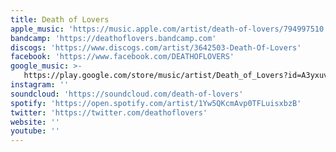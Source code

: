 ```yaml
---
title: Death of Lovers
apple_music: 'https://music.apple.com/artist/death-of-lovers/794997510'
bandcamp: 'https://deathoflovers.bandcamp.com'
discogs: 'https://www.discogs.com/artist/3642503-Death-Of-Lovers'
facebook: 'https://www.facebook.com/DEATHOFLOVERS'
google_music: >-
   https://play.google.com/store/music/artist/Death_of_Lovers?id=A3yxuvjbif2274huwwmzzl5heh4
instagram: ''
soundcloud: 'https://soundcloud.com/death-of-lovers'
spotify: 'https://open.spotify.com/artist/1Yw5QKcmAvp0TFLuisxbzB'
twitter: 'https://twitter.com/deathoflovers'
website: ''
youtube: ''
---
```


